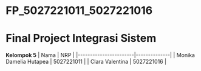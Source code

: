 # FP_5027221011_5027221016
# Final Project Integrasi Sistem

**Kelompok 5**
| Nama | NRP |
|-----------------------|--------------|
| Monika Damelia Hutapea | 5027221011 |
| Clara Valentina | 5027221016 |

